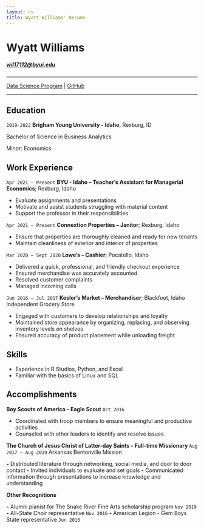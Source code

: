 ```yaml
---
layout: cv
title: Wyatt Williams' Resume
---
```

# Wyatt Williams
##### wil17112@byui.edu
-----
<div id="webaddress">
<a href="https://byuidatascience.github.io/development.html">Data Science Program</a>
| <a href="https://github.com/byuids-resumes">GitHub</a>
</div>

<!-- https://www.monique.tech/the-art-of-markdown -->

---
## Education 

`2019-2022`
__Brigham Young University - Idaho__, Rexburg, ID

Bachelor of Science in Business Analytics	

Minor: Economics 

## Work Experience

`Apr 2021 – Present`
__BYU - Idaho – Teacher’s Assistant for Managerial Economics__; Rexburg, Idaho
- Evaluate assignments and presentations 
- Motivate and assist students struggling with material content
- Support the professor in their responsibilities
     

`Apr 2021 – Present`
__Connextion Properties – Janitor__; Rexburg, Idaho	
- Ensure that properties are thoroughly cleaned and ready for new tenants
- Maintain cleanliness of exterior and interior of properties

`Mar 2020 – Sept 2020`
__Lowe’s – Cashier__; Pocatello, Idaho
- Delivered a quick, professional, and friendly checkout experience 
- Ensured merchandise was accurately accounted
- Resolved customer complaints
- Managed incoming calls

`Jun 2016 – Jul 2017`
__Kesler’s Market – Merchandiser__; Blackfoot, Idaho
Independent Grocery Store
- Engaged with customers to develop relationships and loyalty
- Maintained store appearance by organizing, replacing, and observing inventory levels on shelves
- Ensured accuracy of product placement while unloading freight

## Skills
- Experience in R Studios, Python, and Excel
- Familiar with the basics of Linux and SQL


## Accomplishments

__Boy Scouts of America – Eagle Scout__	`Oct 2016`
- Coordinated with troop members to ensure meaningful and productive activities
- Counseled with other leaders to identify and resolve issues 

__The Church of Jesus Christ of Latter-day Saints – Full-time Missionary__	`Aug 2017 – Aug 2019`
Arkansas Bentonville Mission

__-__ Distributed literature through networking, social media, and door to door contact
__-__ Invited individuals to evaluate and set goals
__-__ Communicated information through presentations to increase knowledge and understanding

__Other Recognitions__	

__-__ Alumni pianist for The Snake River Fine Arts scholarship program `Nov 2019`  
__-__ All-State Choir representative	 `Nov 2016` 
__-__ American Legion - Gem Boys State representative `Jun 2016`	     


<!-- ### Footer

Last updated: May 2013 -->


